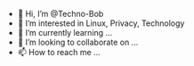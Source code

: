 - 👋 Hi, I’m @Techno-Bob
- 👀 I’m interested in Linux, Privacy, Technology
- 🌱 I’m currently learning ...
- 💞️ I’m looking to collaborate on ...
- 📫 How to reach me ...

<!---
Techno-Bob/Techno-Bob is a ✨ special ✨ repository because its `README.md` (this file) appears on your GitHub profile.
You can click the Preview link to take a look at your changes.
--->
